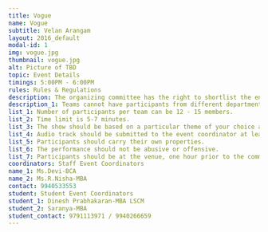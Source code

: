 ```yaml
---
title: Vogue
name: Vogue
subtitle: Velan Arangam
layout: 2016_default
modal-id: 1
img: vogue.jpg
thumbnail: vogue.jpg
alt: Picture of TBD
topic: Event Details
timings: 5:00PM - 6:00PM
rules: Rules & Regulations
description: The organizing committee has the right to shortlist the entries, if the entries are too many.
description_1: Teams cannot have participants from different departments. 
list_1: Number of participants per team can be 12 - 15 members.
list_2: Time limit is 5-7 minutes. 
list_3: The show should be based on a particular theme of your choice and should be portrayed through your performance.
list_4: Audio track should be submitted to the event coordinator at least 2 hours before the event in a CD/DVD.
list_5: Participants should carry their own properties.
list_6: The performance should not be abusive or offensive.
list_7: Participants should be at the venue, one hour prior to the commencement of the event.
coordinators: Staff Event Coordinators
name_1: Ms.Devi-BCA
name_2: Ms.R.Nisha-MBA
contact: 9940533553
student: Student Event Coordinators
student_1: Dinesh Prabhakaran-MBA LSCM
student_2: Saranya-MBA
student_contact: 9791113971 / 9940266659
---
```

